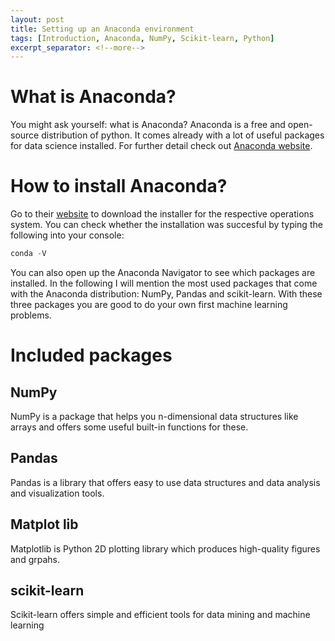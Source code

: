 ```yaml
---
layout: post
title: Setting up an Anaconda environment
tags: [Introduction, Anaconda, NumPy, Scikit-learn, Python]
excerpt_separator: <!--more-->
---
```


# What is Anaconda?

You might ask yourself: what is Anaconda? Anaconda is a free and open-source distribution of python. It comes already with a lot of useful packages for data science installed. For further detail check out [Anaconda website](https://www.anaconda.com/).

# How to install Anaconda?
Go to their [website](https://www.anaconda.com/) to download the installer for the respective operations system. You can check whether the installation was succesful by typing the following into your console:
```python
conda -V
```
You can also open up the Anaconda Navigator to see which packages are installed. In the following I will mention the most used packages that come with the Anaconda distribution: NumPy, Pandas and scikit-learn. With these three packages you are good to do your own first machine learning problems. 

# Included packages
## NumPy
NumPy is a package that helps you n-dimensional data structures like arrays and offers some useful built-in functions for these.
## Pandas
Pandas is a library that offers easy to use data structures and data analysis and visualization tools. 
## Matplot lib
Matplotlib is Python 2D plotting library which produces high-quality figures and grpahs. 
## scikit-learn
Scikit-learn offers simple and efficient tools for data mining and machine learning 

